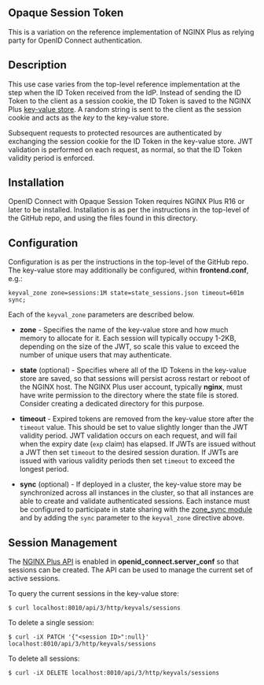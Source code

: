 ## Opaque Session Token

This is a variation on the reference implementation of NGINX Plus as relying party for OpenID Connect authentication.

## Description

This use case varies from the top-level reference implementation at the step when the ID Token received from the IdP. Instead of sending the ID Token to the client as a session cookie, the ID Token is saved to the NGINX Plus [key-value store](http://nginx.org/en/docs/http/ngx_http_keyval_module.html). A random string is sent to the client as the session cookie and acts as the _key_ to the key-value store.

Subsequent requests to protected resources are authenticated by exchanging the session cookie for the ID Token in the key-value store. JWT validation is performed on each request, as normal, so that the ID Token validity period is enforced.

## Installation

OpenID Connect with Opaque Session Token requires NGINX Plus R16 or later to be installed. Installation is as per the instructions in the top-level of the GitHub repo, and using the files found in this directory.

## Configuration

Configuration is as per the instructions in the top-level of the GitHub repo. The key-value store may additionally be configured, within **frontend.conf**, e.g.:

```nginx
keyval_zone zone=sessions:1M state=state_sessions.json timeout=601m sync;
```

Each of the `keyval_zone` parameters are described below.

  * **zone** - Specifies the name of the key-value store and how much memory to allocate for it. Each session will typically occupy 1-2KB, depending on the size of the JWT, so scale this value to exceed the number of unique users that may authenticate.

  * **state** (optional) - Specifies where all of the ID Tokens in the key-value store are saved, so that sessions will persist across restart or reboot of the NGINX host. The NGINX Plus user account, typically **nginx**, must have write permission to the directory where the state file is stored. Consider creating a dedicated directory for this purpose.

  * **timeout** - Expired tokens are removed from the key-value store after the `timeout` value. This should be set to value slightly longer than the JWT validity period. JWT validation occurs on each request, and will fail when the expiry date (`exp` claim) has elapsed. If JWTs are issued without a JWT then set `timeout` to the desired session duration. If JWTs are issued with various validity periods then set `timeout` to exceed the longest period.

  * **sync** (optional) - If deployed in a cluster, the key-value store may be synchronized across all instances in the cluster, so that all instances are able to create and validate authenticated sessions. Each instance must be configured to participate in state sharing with the [zone_sync module](http://nginx.org/en/docs/stream/ngx_stream_zone_sync_module.html) and by adding the `sync` parameter to the `keyval_zone` directive above.

## Session Management

The [NGINX Plus API](http://nginx.org/en/docs/http/ngx_http_api_module.html) is enabled in **openid_connect.server_conf** so that sessions can be created. The API can be used to manage the current set of active sessions.

To query the current sessions in the key-value store:

`$ curl localhost:8010/api/3/http/keyvals/sessions`

To delete a single session:

`$ curl -iX PATCH '{"<session ID>":null}' localhost:8010/api/3/http/keyvals/sessions`

To delete all sessions:

`$ curl -iX DELETE localhost:8010/api/3/http/keyvals/sessions`
